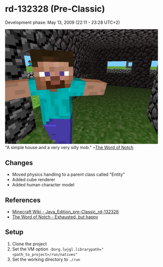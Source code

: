 # rd-132328 (Pre-Classic)
Development phase: May 13, 2009 (22:11 - 23:28 UTC+2)

![Human](.assets/human.jpg)<br>
"A simple house and a very very silly mob." ~[The Word of Notch](https://notch.tumblr.com/post/107394370/a-simple-house-and-a-very-very-silly-mob)

## Changes
- Moved physics handling to a parent class called "Entity"
- Added cube renderer
- Added human character model

## References
- [Minecraft Wiki - Java_Edition_pre-Classic_rd-132328](https://minecraft.gamepedia.com/Java_Edition_pre-Classic_rd-132328)
- [The Word of Notch - Exhausted, but happy](https://notch.tumblr.com/post/107611170/exhausted-but-happy)

## Setup
1. Clone the project
2. Set the VM option ``-Dorg.lwjgl.librarypath="<path_to_project>/run/natives"``
3. Set the working directory to ``./run``